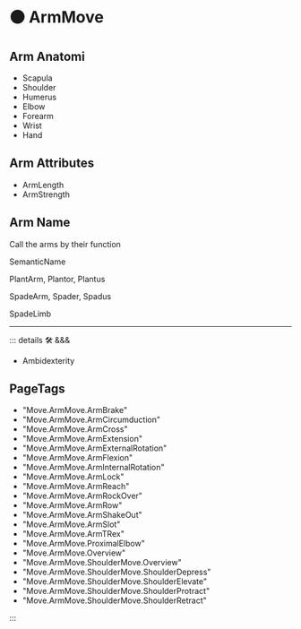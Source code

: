 # 🟠 <move>ArmMove</move>

## Arm Anatomi

- Scapula
- Shoulder
- Humerus
- Elbow
- Forearm
- Wrist
- Hand

## Arm Attributes

- ArmLength
- ArmStrength

## Arm Name

Call the arms by their function

SemanticName

PlantArm, Plantor, Plantus

SpadeArm, Spader, Spadus

SpadeLimb

---

<!-- =================================================== -->
<!-- =================================================== -->
<!-- =================================================== -->
<!-- =================================================== -->
<!-- =================================================== -->
::: details 🛠 <dev>&&&</dev>

- Ambidexterity

<h2>PageTags</h2>

- "Move.ArmMove.ArmBrake"
- "Move.ArmMove.ArmCircumduction"
- "Move.ArmMove.ArmCross"
- "Move.ArmMove.ArmExtension"
- "Move.ArmMove.ArmExternalRotation"
- "Move.ArmMove.ArmFlexion"
- "Move.ArmMove.ArmInternalRotation"
- "Move.ArmMove.ArmLock"
- "Move.ArmMove.ArmReach"
- "Move.ArmMove.ArmRockOver"
- "Move.ArmMove.ArmRow"
- "Move.ArmMove.ArmShakeOut"
- "Move.ArmMove.ArmSlot"
- "Move.ArmMove.ArmTRex"
- "Move.ArmMove.ProximalElbow"
- "Move.ArmMove.Overview"
- "Move.ArmMove.ShoulderMove.Overview"
- "Move.ArmMove.ShoulderMove.ShoulderDepress"
- "Move.ArmMove.ShoulderMove.ShoulderElevate"
- "Move.ArmMove.ShoulderMove.ShoulderProtract"
- "Move.ArmMove.ShoulderMove.ShoulderRetract"

:::
